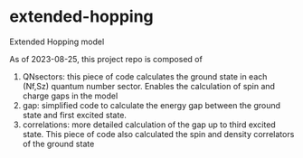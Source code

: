 # extended-hopping
Extended Hopping model

As of 2023-08-25, this project repo is composed of
1. QNsectors: this piece of code calculates the ground state in each (Nf,Sz) quantum number sector. Enables the calculation of spin and charge gaps in the model
2. gap: simplified code to calculate the energy gap between the ground state and first excited state.
3. correlations: more detailed calculation of the gap up to third excited state. This piece of code also calculated the spin and density correlators of the ground state
